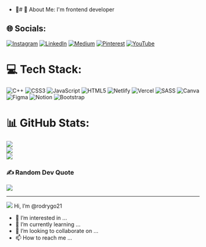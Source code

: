 - 👋# 💫 About Me:
I'm frontend developer


## 🌐 Socials:
[![Instagram](https://img.shields.io/badge/Instagram-%23E4405F.svg?logo=Instagram&logoColor=white)](https://instagram.com/code_hover) [![LinkedIn](https://img.shields.io/badge/LinkedIn-%230077B5.svg?logo=linkedin&logoColor=white)](https://linkedin.com/in/bekzodduschanov) [![Medium](https://img.shields.io/badge/Medium-12100E?logo=medium&logoColor=white)](https://medium.com/@bekzodjsdev) [![Pinterest](https://img.shields.io/badge/Pinterest-%23E60023.svg?logo=Pinterest&logoColor=white)](https://pinterest.com/@code_hover) [![YouTube](https://img.shields.io/badge/YouTube-%23FF0000.svg?logo=YouTube&logoColor=white)](UC55riYfYk8hsAAV1SoERmow) 

# 💻 Tech Stack:
![C++](https://img.shields.io/badge/c++-%2300599C.svg?style=for-the-badge&logo=c%2B%2B&logoColor=white) ![CSS3](https://img.shields.io/badge/css3-%231572B6.svg?style=for-the-badge&logo=css3&logoColor=white) ![JavaScript](https://img.shields.io/badge/javascript-%23323330.svg?style=for-the-badge&logo=javascript&logoColor=%23F7DF1E) ![HTML5](https://img.shields.io/badge/html5-%23E34F26.svg?style=for-the-badge&logo=html5&logoColor=white) ![Netlify](https://img.shields.io/badge/netlify-%23000000.svg?style=for-the-badge&logo=netlify&logoColor=#00C7B7) ![Vercel](https://img.shields.io/badge/vercel-%23000000.svg?style=for-the-badge&logo=vercel&logoColor=white) ![SASS](https://img.shields.io/badge/SASS-hotpink.svg?style=for-the-badge&logo=SASS&logoColor=white) ![Canva](https://img.shields.io/badge/Canva-%2300C4CC.svg?style=for-the-badge&logo=Canva&logoColor=white) 	![Figma](https://img.shields.io/badge/figma-%23F24E1E.svg?style=for-the-badge&logo=figma&logoColor=white) ![Notion](https://img.shields.io/badge/Notion-%23000000.svg?style=for-the-badge&logo=notion&logoColor=white) ![Bootstrap](https://img.shields.io/badge/bootstrap-%23563D7C.svg?style=for-the-badge&logo=bootstrap&logoColor=white)
# 📊 GitHub Stats:
![](https://github-readme-stats.vercel.app/api?username=rodrygo21&theme=tokyonight&hide_border=false&include_all_commits=false&count_private=false)<br/>
![](https://github-readme-streak-stats.herokuapp.com/?user=rodrygo21&theme=tokyonight&hide_border=false)<br/>
![](https://github-readme-stats.vercel.app/api/top-langs/?username=rodrygo21&theme=tokyonight&hide_border=false&include_all_commits=false&count_private=false&layout=compact)

### ✍️ Random Dev Quote
![](https://quotes-github-readme.vercel.app/api?type=horizontal&theme=radical)

---
[![](https://visitcount.itsvg.in/api?id=rodrygo21&icon=0&color=0)](https://visitcount.itsvg.in)
 Hi, I’m @rodrygo21
- 👀 I’m interested in ...
- 🌱 I’m currently learning ...
- 💞️ I’m looking to collaborate on ...
- 📫 How to reach me ...

<!---
rodrygo21/rodrygo21 is a ✨ special ✨ repository because its `README.md` (this file) appears on your GitHub profile.
You can click the Preview link to take a look at your changes.
--->
